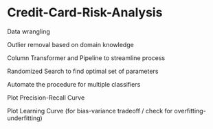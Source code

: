 # Credit-Card-Risk-Analysis
Data wrangling

Outlier removal based on domain knowledge

Column Transformer and Pipeline to streamline process

Randomized Search to find optimal set of parameters

Automate the procedure for multiple classifiers

Plot Precision-Recall Curve

Plot Learning Curve (for bias-variance tradeoff / check for overfitting-underfitting)
